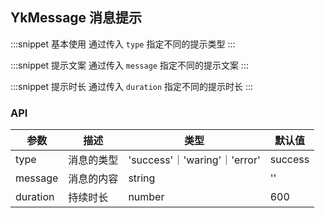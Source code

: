 ## YkMessage 消息提示

:::snippet
基本使用
通过传入 `type` 指定不同的提示类型
<MessagePrimary/>
:::

:::snippet
提示文案
通过传入 `message` 指定不同的提示文案
<MessageAlter/>
:::

:::snippet
提示时长
通过传入 `duration` 指定不同的提示时长
<MessageDuration/>
:::


### API

| 参数     | 描述       | 类型                       | 默认值  |
|----------|----------|----------------------------|---------|
| type     | 消息的类型 | 'success'｜'waring'｜'error' | success |
| message  | 消息的内容 | string                     | ''      |
| duration | 持续时长   | number                     | 600     |